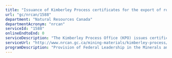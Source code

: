 ```yaml
---
title: "Issuance of Kimberley Process certificates for the export of rough diamonds"
url: "gc/nrcan/1588"
department: "Natural Resources Canada"
departmentAcronym: "nrcan"
serviceId: "1588"
onlineEndtoEnd: 0
serviceDescription: "The Kimberley Process Office (KPO) issues certificates to companies and individuals that wish to export rough diamonds.  Applications are analyzed and verified by KPO staff, and there are six Authorized Signatories who can approve/sign the certificates.  Once issued, certificates are sent to the applicant by courier or by mail.  Certificates can also be printed remotely at secure locations with a number of key clients."
serviceUrl: "http://www.nrcan.gc.ca/mining-materials/kimberley-process/8222"
programDescription: "Provision of Federal Leadership in the Minerals and Metals Sector"
---
```


